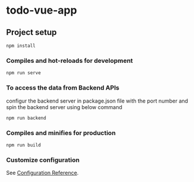 # todo-vue-app

## Project setup
```
npm install
```

### Compiles and hot-reloads for development
```
npm run serve
```

### To access the data from Backend APIs
configur the backend server in package.json file with the port number and spin the backend server using below command

```
npm run backend
```

### Compiles and minifies for production
```
npm run build
```

### Customize configuration
See [Configuration Reference](https://cli.vuejs.org/config/).
